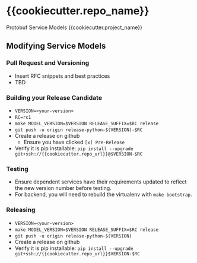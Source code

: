 # {{cookiecutter.repo_name}}

Protobuf Service Models {{cookiecutter.project_name}}

## Modifying Service Models

### Pull Request and Versioning

- Insert RFC snippets and best practices
- TBD

### Building your Release Candidate

- `VERSION=<your-version>`
- `RC=rc1`
- `make MODEL_VERSION=$VERSION RELEASE_SUFFIX=$RC release`
- `git push -u origin release-python-$(VERSION)-$RC`
- Create a release on github
  - Ensure you have clicked `[x] Pre-Release`
- Verify it is pip installable: `pip install --upgrade git+ssh://{{cookiecutter.repo_url}}@$VERSION-$RC`

### Testing

- Ensure dependent services have their requirements updated to reflect
  the new version number before testing.
- For backend, you will need to rebuild the virtualenv with `make
  bootstrap`.

### Releasing

- `VERSION=<your-version>`
- `make MODEL_VERSION=$VERSION RELEASE_SUFFIX=$RC release`
- `git push -u origin release-python-$(VERSION)`
- Create a release on github
- Verify it is pip installable: `pip install --upgrade git+ssh://{{cookiecutter.repo_url}}$VERSION-$RC`
